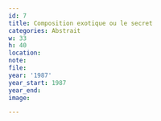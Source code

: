 ```yaml
---
id: 7
title: Composition exotique ou le secret
categories: Abstrait
w: 33
h: 40
location:
note:
file:
year: '1987'
year_start: 1987
year_end:
image:

---
```

